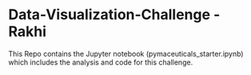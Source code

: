 # Data-Visualization-Challenge - Rakhi

This Repo contains the Jupyter notebook (pymaceuticals_starter.ipynb) which includes the analysis and code for this challenge.
